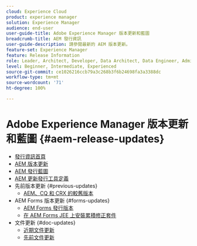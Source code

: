 ```yaml
---
cloud: Experience Cloud
product: experience manager
solution: Experience Manager
audience: end-user
user-guide-title: Adobe Experience Manager 版本更新和藍圖
breadcrumb-title: AEM 發行資訊
user-guide-description: 請參閱最新的 AEM 版本更新。
feature-set: Experience Manager
feature: Release Information
role: Leader, Architect, Developer, Data Architect, Data Engineer, Admin, User
level: Beginner, Intermediate, Experienced
source-git-commit: ce1026216ccb79a3c268b3f6b24698fa3a3388dc
workflow-type: tm+mt
source-wordcount: '71'
ht-degree: 100%

---
```



# Adobe Experience Manager 版本更新和藍圖 {#aem-release-updates}

+ [發行資訊首頁](home.md)
+ [AEM 版本更新](aem-releases-updates.md)
+ [AEM 發行藍圖](update-releases-roadmap.md)
+ [AEM 更新發行工具定義](update-release-vehicle-definitions.md)
+ 先前版本更新 {#previous-updates}
   + [AEM、CQ 和 CRX 的較舊版本](aem-previous-versions.md)
+ AEM Forms 版本更新 {#forms-updates}
   + [AEM Forms 發行版本](aem-forms-releases.md)
   + [在 AEM Forms JEE 上安裝累積修正套件](install-cfp-aem-forms-jee.md)
+ 文件更新 {#doc-updates}
   + [近期文件更新](documentation-updates.md)
   + [先前文件更新](previous-documentation-updates.md)
